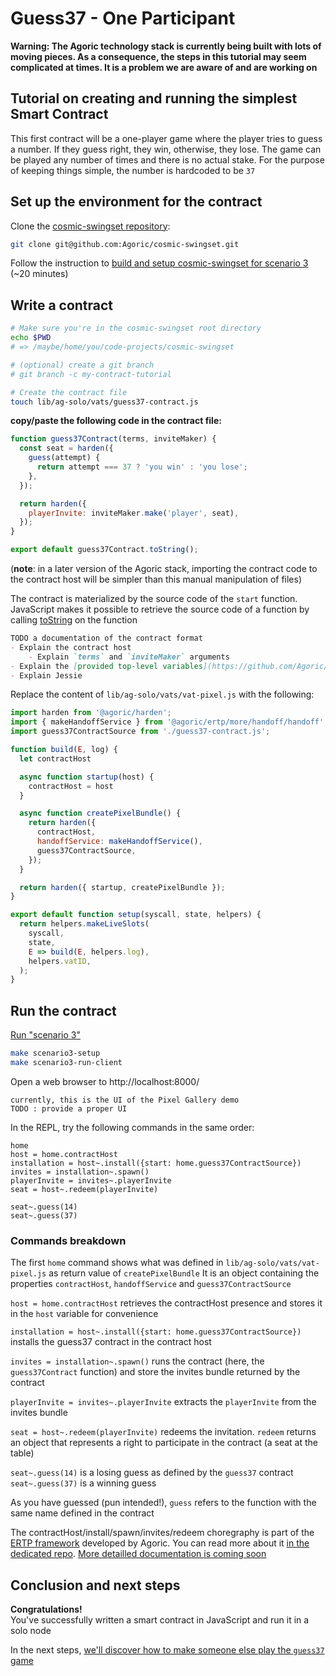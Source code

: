 # Guess37 - One Participant

**Warning: The Agoric technology stack is currently being built with lots of moving pieces. As a consequence, the steps in this tutorial may seem complicated at times. It is a problem we are aware of and are working on**

## Tutorial on creating and running the simplest Smart Contract

This first contract will be a one-player game where the player tries to guess a number. If they guess right, they win, otherwise, they lose. The game can be played any number of times and there is no actual stake. For the purpose of keeping things simple, the number is hardcoded to be `37`


## Set up the environment for the contract

Clone the [cosmic-swingset repository](https://github.com/Agoric/cosmic-swingset):
```sh
git clone git@github.com:Agoric/cosmic-swingset.git
```

Follow the instruction to [build and setup cosmic-swingset for scenario 3](https://github.com/Agoric/cosmic-swingset#build-from-source) (~20 minutes)


## Write a contract

```sh
# Make sure you're in the cosmic-swingset root directory
echo $PWD
# => /maybe/home/you/code-projects/cosmic-swingset

# (optional) create a git branch
# git branch -c my-contract-tutorial

# Create the contract file
touch lib/ag-solo/vats/guess37-contract.js
```

**copy/paste the following code in the contract file:**
```js
function guess37Contract(terms, inviteMaker) {
  const seat = harden({
    guess(attempt) {
      return attempt === 37 ? 'you win' : 'you lose';
    },
  });

  return harden({
    playerInvite: inviteMaker.make('player', seat),
  });
}

export default guess37Contract.toString();
```

(**note**: in a later version of the Agoric stack, importing the contract code to the contract host will be simpler than this manual manipulation of files)

The contract is materialized by the source code of the `start` function. JavaScript makes it possible to retrieve the source code of a function by calling [toString](https://developer.mozilla.org/en-US/docs/Web/JavaScript/Reference/Global_Objects/Function/toString) on the function

```md
TODO a documentation of the contract format
- Explain the contract host
    - Explain `terms` and `inviteMaker` arguments
- Explain the [provided top-level variables](https://github.com/Agoric/ERTP/blob/8f42af53581821bb16a9f4e3d62603833354ef8b/core/contractHost.js#L53-L63)
- Explain Jessie
```

Replace the content of `lib/ag-solo/vats/vat-pixel.js` with the following:

```js
import harden from '@agoric/harden';
import { makeHandoffService } from '@agoric/ertp/more/handoff/handoff';
import guess37ContractSource from './guess37-contract.js';

function build(E, log) {
  let contractHost

  async function startup(host) {
    contractHost = host
  }

  async function createPixelBundle() {
    return harden({
      contractHost,
      handoffService: makeHandoffService(),
      guess37ContractSource,
    });
  }

  return harden({ startup, createPixelBundle });
}

export default function setup(syscall, state, helpers) {
  return helpers.makeLiveSlots(
    syscall,
    state,
    E => build(E, helpers.log),
    helpers.vatID,
  );
}
```


## Run the contract

[Run "scenario 3"](https://github.com/Agoric/cosmic-swingset#scenario-3--no-testnet-develop-off-chain-demo)

```sh
make scenario3-setup
make scenario3-run-client
```

Open a web browser to http://localhost:8000/

```
currently, this is the UI of the Pixel Gallery demo
TODO : provide a proper UI
```

In the REPL, try the following commands in the same order:
```
home
host = home.contractHost
installation = host~.install({start: home.guess37ContractSource})
invites = installation~.spawn()
playerInvite = invites~.playerInvite
seat = host~.redeem(playerInvite)

seat~.guess(14)
seat~.guess(37)
```

### Commands breakdown

The first `home` command shows what was defined in `lib/ag-solo/vats/vat-pixel.js` as return value of `createPixelBundle`
It is an object containing the properties `contractHost`, `handoffService` and `guess37ContractSource`

`host = home.contractHost` retrieves the contractHost presence and stores it in the `host` variable for convenience

`installation = host~.install({start: home.guess37ContractSource})` installs the guess37 contract in the contract host

`invites = installation~.spawn()` runs the contract (here, the `guess37Contract` function) and store the invites bundle returned by the contract

`playerInvite = invites~.playerInvite` extracts the `playerInvite` from the invites bundle

`seat = host~.redeem(playerInvite)` redeems the invitation. `redeem` returns an object that represents a right to participate in the contract (a seat at the table)

`seat~.guess(14)` is a losing guess as defined by the `guess37` contract
`seat~.guess(37)` is a winning guess

As you have guessed (pun intended!), `guess` refers to the function with the same name defined in the contract

The contractHost/install/spawn/invites/redeem choregraphy is part of the [ERTP framework](https://github.com/Agoric/ERTP) developed by Agoric. You can read more about it [in the dedicated repo](https://github.com/Agoric/ERTP/blob/master/core/contractHost.chainmail). [More detailled documentation is coming soon](https://github.com/Agoric/Documentation/pull/17)


## Conclusion and next steps

**Congratulations!**\
You've successfully written a smart contract in JavaScript and run it in a solo node

In the next steps, [we'll discover how to make someone else play the `guess37` game](./guess37-multiple)
